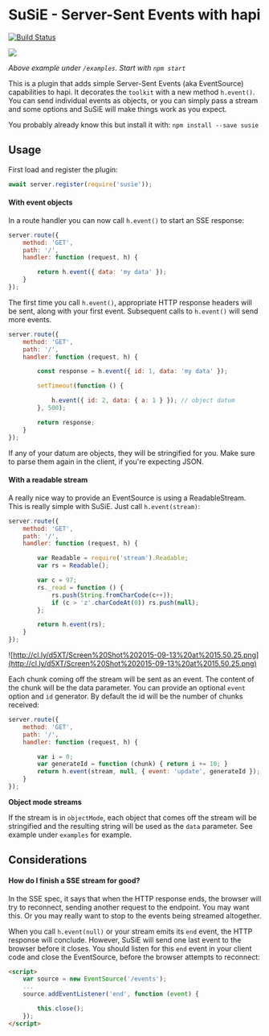 # SuSiE - Server-Sent Events with hapi
[![Build Status](https://travis-ci.org/mtharrison/susie.svg)](https://travis-ci.org/mtharrison/susie)

![](http://cl.ly/image/403X2e1R2T29/Untitled3.gif)

_Above example under `/examples`. Start with `npm start`_

This is a plugin that adds simple Server-Sent Events (aka EventSource) capabilities to hapi. It decorates the `toolkit` with a new method `h.event()`. You can send individual events as objects, or you can simply pass a stream and some options and SuSiE will make things work as you expect.

You probably already know this but install it with: `npm install --save susie`

## Usage

First load and register the plugin:

```javascript
await server.register(require('susie'));
```

#### With event objects

In a route handler you can now call `h.event()` to start an SSE response:

```javascript
server.route({
    method: 'GET',
    path: '/',
    handler: function (request, h) {

        return h.event({ data: 'my data' });
    }
});
```

The first time you call `h.event()`, appropriate HTTP response headers will be sent, along with your first event. Subsequent calls to `h.event()` will send more events.

```javascript
server.route({
    method: 'GET',
    path: '/',
    handler: function (request, h) {

        const response = h.event({ id: 1, data: 'my data' });

        setTimeout(function () {

            h.event({ id: 2, data: { a: 1 } }); // object datum
        }, 500);

        return response;
    }
});
```
If any of your datum are objects, they will be stringified for you. Make sure to parse them again in the client, if you're expecting JSON.

#### With a readable stream

A really nice way to provide an EventSource is using a ReadableStream. This is really simple with SuSiE. Just call `h.event(stream)`:

```javascript
server.route({
    method: 'GET',
    path: '/',
    handler: function (request, h) {

        var Readable = require('stream').Readable;
        var rs = Readable();

        var c = 97;
        rs._read = function () {
            rs.push(String.fromCharCode(c++));
            if (c > 'z'.charCodeAt(0)) rs.push(null);
        };

        return h.event(rs);
    }
});
```
![http://cl.ly/d5XT/Screen%20Shot%202015-09-13%20at%2015.50.25.png](http://cl.ly/d5XT/Screen%20Shot%202015-09-13%20at%2015.50.25.png)

Each chunk coming off the stream will be sent as an event. The content of the chunk will be the data parameter. You can provide an optional `event` option and `id` generator. By default the id will be the number of chunks received:

```javascript
server.route({
    method: 'GET',
    path: '/',
    handler: function (request, h) {

        var i = 0;
        var generateId = function (chunk) { return i += 10; }
        return h.event(stream, null, { event: 'update', generateId });
    }
});
```
**Object mode streams**

If the stream is in `objectMode`, each object that comes off the stream will be stringified and the resulting string will be used as the `data` parameter. See example under `examples` for example.

## Considerations

#### How do I finish a SSE stream for good?

In the SSE spec, it says that when the HTTP response ends, the browser will try to reconnect, sending another request to the endpoint. You may want this. Or you may really want to stop to the events being streamed altogether.

When you call `h.event(null)` or your stream emits its `end` event, the HTTP response will conclude. However, SuSiE will send one last event to the browser before it closes. You should listen for this `end` event in your client code and close the EventSource, before the browser attempts to reconnect:

```html
<script>
    var source = new EventSource('/events');
    ...
    source.addEventListener('end', function (event) {

        this.close();
    });
</script>

